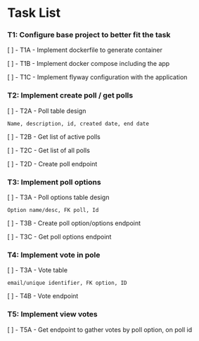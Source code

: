 # Task List

### T1: Configure base project to better fit the task
[ ] - T1A - Implement dockerfile to generate container

[ ] - T1B - Implement docker compose including the app

[ ] - T1C - Implement flyway configuration with the application

### T2: Implement create poll / get polls
[ ] - T2A - Poll table design

    Name, description, id, created date, end date

[ ] - T2B - Get list of active polls

[ ] - T2C - Get list of all polls

[ ] - T2D - Create poll endpoint


### T3: Implement poll options
[ ] - T3A - Poll options table design

    Option name/desc, FK poll, Id

[ ] - T3B - Create poll option/options endpoint

[ ] - T3C - Get poll options endpoint

### T4: Implement vote in pole
[ ] - T3A - Vote table

    email/unique identifier, FK option, ID

[ ] - T4B - Vote endpoint

### T5: Implement view votes
[ ] - T5A - Get endpoint to gather votes by poll option, on poll id



